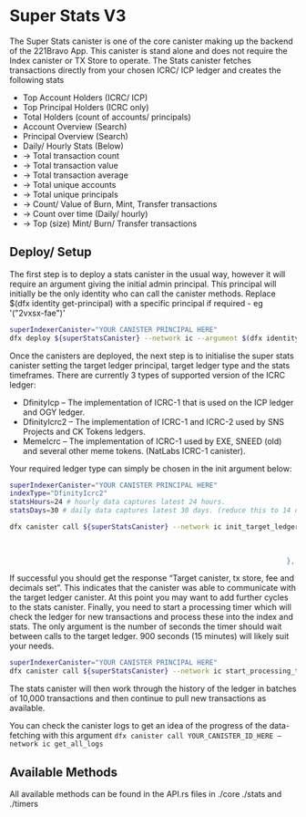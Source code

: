 # Super Stats V3

The Super Stats canister is one of the core canister making up the backend of the 221Bravo App. This canister is stand alone and does not require the Index canister or TX Store to operate. The Stats canister fetches transactions directly from your chosen ICRC/ ICP ledger and creates the following stats  

-	Top Account Holders (ICRC/ ICP)
-	Top Principal Holders (ICRC only)
-	Total Holders (count of accounts/ principals)
-	Account Overview (Search)
-	Principal Overview (Search)
-	Daily/ Hourly Stats (Below)
-   -> Total transaction count
-	-> Total transaction value
-	-> Total transaction average
-	-> Total unique accounts
-	-> Total unique principals
-	-> Count/ Value of Burn, Mint, Transfer transactions
-	-> Count over time (Daily/ hourly)
-	-> Top (size) Mint/ Burn/ Transfer transactions


## Deploy/ Setup

The first step is to deploy a stats canister in the usual way, however it will require an argument giving the initial admin principal. This principal will initially be the only identity who can call the canister methods. Replace $(dfx identity get-principal) with a specific principal if required - eg '("2vxsx-fae")'

```bash
superIndexerCanister="YOUR CANISTER PRINCIPAL HERE"
dfx deploy ${superStatsCanister} --network ic --argument $(dfx identity get-principal) 
```

Once the canisters are deployed, the next step is to initialise the super stats canister setting the target ledger principal,  target ledger type and the stats timeframes. There are currently 3 types of supported version of the ICRC ledger: 

* DfinityIcp – The implementation of ICRC-1 that is used on the ICP ledger and OGY ledger.
* DfinityIcrc2 – The implementation of ICRC-1 and ICRC-2 used by SNS Projects and CK Tokens ledgers. 
* MemeIcrc – The implementation of ICRC-1 used by EXE, SNEED (old) and several other meme tokens. (NatLabs ICRC-1 canister). 

Your required ledger type can simply be chosen in the init argument below:


```bash
superIndexerCanister="YOUR CANISTER PRINCIPAL HERE"
indexType="DfinityIcrc2"
statsHours=24 # hourly data captures latest 24 hours.
statsDays=30 # daily data captures latest 30 days. (reduce this to 14 days for ICP ledger!)

dfx canister call ${superStatsCanister} --network ic init_target_ledger '( record {
                                                                        target_ledger = "'${tokenLedger}'";
                                                                        hourly_size = '$statsHours': nat8;
                                                                        daily_size = '$statsDays': nat8;
                                                                    }, variant { "'$indexType'" = null })'

```

If successful you should get the response “Target canister, tx store, fee and decimals set”. This indicates that the canister was able to communicate with the target ledger canister. 
At this point you may want to add further cycles to the stats canister. 
Finally, you need to start a processing timer which will check the ledger for new transactions and process these into the index and stats. The only argument is the number of seconds the timer should wait between calls to the target ledger. 900 seconds (15 minutes) will likely suit your needs. 

```bash
superIndexerCanister="YOUR CANISTER PRINCIPAL HERE"
dfx canister call ${superStatsCanister} --network ic start_processing_timer '(900: nat64)'
``` 

The stats canister will then work through the history of the ledger in batches of 10,000 transactions and then continue to pull new transactions as available. 

You can check the canister logs to get an idea of the progress of the data-fetching with this argument `dfx canister call YOUR_CANISTER_ID_HERE –network ic get_all_logs`

## Available Methods
All available methods can be found in the API.rs files in ./core ./stats and ./timers